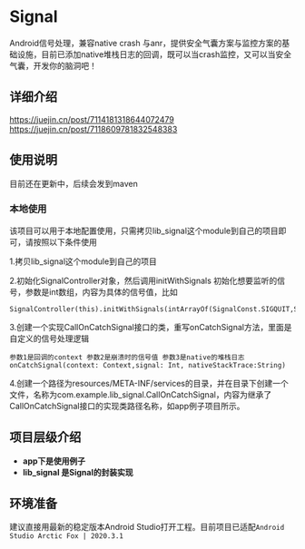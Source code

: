 # Signal
Android信号处理，兼容native crash 与anr，提供安全气囊方案与监控方案的基础设施，目前已添加native堆栈日志的回调，既可以当crash监控，又可以当安全气囊，开发你的脑洞吧！
## 详细介绍
https://juejin.cn/post/7114181318644072479
https://juejin.cn/post/7118609781832548383

## 使用说明
目前还在更新中，后续会发到maven
### 本地使用
该项目可以用于本地配置使用，只需拷贝lib_signal这个module到自己的项目即可，请按照以下条件使用

1.拷贝lib_signal这个module到自己的项目

2.初始化SignalController对象，然后调用initWithSignals 初始化想要监听的信号，参数是int数组，内容为具体的信号值，比如

```
SignalController(this).initWithSignals(intArrayOf(SignalConst.SIGQUIT,SignalConst.SIGABRT))

```
3.创建一个实现CallOnCatchSignal接口的类，重写onCatchSignal方法，里面是自定义的信号处理逻辑
```
参数1是回调的context 参数2是崩溃时的信号值 参数3是native的堆栈日志
onCatchSignal(context: Context,signal: Int, nativeStackTrace:String)
```

4.创建一个路径为resources/META-INF/services的目录，并在目录下创建一个文件，名称为com.example.lib_signal.CallOnCatchSignal，内容为继承了
CallOnCatchSignal接口的实现类路径名称，如app例子项目所示。




## 项目层级介绍
* **app下是使用例子**
* **lib_signal 是Signal的封装实现**

## 环境准备
建议直接用最新的稳定版本Android Studio打开工程。目前项目已适配`Android Studio Arctic Fox | 2020.3.1`
### 
